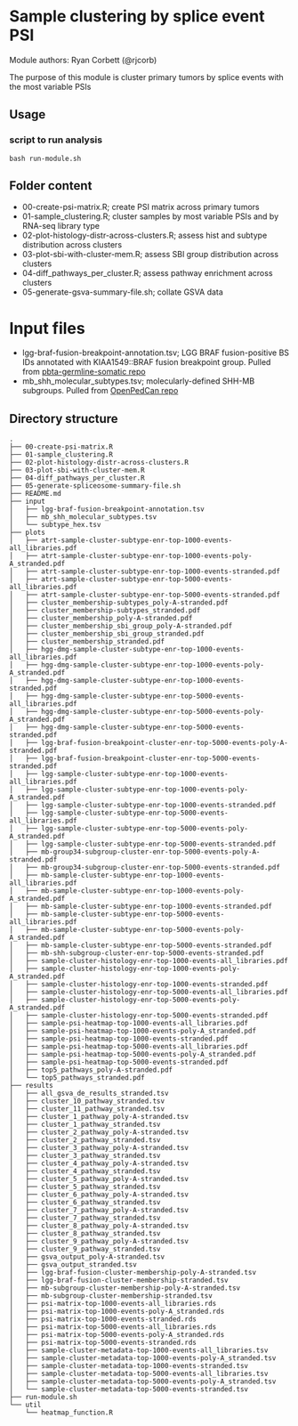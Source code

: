 # Sample clustering by splice event PSI

Module authors: Ryan Corbett (@rjcorb)

The purpose of this module is cluster primary tumors by splice events with the most variable PSIs

## Usage
### script to run analysis
```
bash run-module.sh
```


## Folder content
* 00-create-psi-matrix.R; create PSI matrix across primary tumors
* 01-sample_clustering.R; cluster samples by most variable PSIs and by RNA-seq library type
* 02-plot-histology-distr-across-clusters.R; assess hist and subtype distribution across clusters
* 03-plot-sbi-with-cluster-mem.R; assess SBI group distribution across clusters
* 04-diff_pathways_per_cluster.R; assess pathway enrichment across clusters
* 05-generate-gsva-summary-file.sh; collate GSVA data

# Input files
* lgg-braf-fusion-breakpoint-annotation.tsv; LGG BRAF fusion-positive BS IDs annotated with KIAA1549::BRAF fusion breakpoint group. Pulled from [pbta-germline-somatic repo](https://github.com/diskin-lab-chop/pbta-germline-somatic/blob/main/analyses/survival/input/lgg-braf-fusion-breakpoint-annotation.tsv)
* mb_shh_molecular_subtypes.tsv; molecularly-defined SHH-MB subgroups. Pulled from [OpenPedCan repo](https://github.com/rokitalab/OpenPedCan-Project-CNH/blob/dev/analyses/molecular-subtyping-MB/results/MB_molecular_subtype.tsv)

## Directory structure
```
.
├── 00-create-psi-matrix.R
├── 01-sample_clustering.R
├── 02-plot-histology-distr-across-clusters.R
├── 03-plot-sbi-with-cluster-mem.R
├── 04-diff_pathways_per_cluster.R
├── 05-generate-spliceosome-summary-file.sh
├── README.md
├── input
│   ├── lgg-braf-fusion-breakpoint-annotation.tsv
│   ├── mb_shh_molecular_subtypes.tsv
│   └── subtype_hex.tsv
├── plots
│   ├── atrt-sample-cluster-subtype-enr-top-1000-events-all_libraries.pdf
│   ├── atrt-sample-cluster-subtype-enr-top-1000-events-poly-A_stranded.pdf
│   ├── atrt-sample-cluster-subtype-enr-top-1000-events-stranded.pdf
│   ├── atrt-sample-cluster-subtype-enr-top-5000-events-all_libraries.pdf
│   ├── atrt-sample-cluster-subtype-enr-top-5000-events-stranded.pdf
│   ├── cluster_membership-subtypes_poly-A-stranded.pdf
│   ├── cluster_membership-subtypes_stranded.pdf
│   ├── cluster_membership_poly-A-stranded.pdf
│   ├── cluster_membership_sbi_group_poly-A-stranded.pdf
│   ├── cluster_membership_sbi_group_stranded.pdf
│   ├── cluster_membership_stranded.pdf
│   ├── hgg-dmg-sample-cluster-subtype-enr-top-1000-events-all_libraries.pdf
│   ├── hgg-dmg-sample-cluster-subtype-enr-top-1000-events-poly-A_stranded.pdf
│   ├── hgg-dmg-sample-cluster-subtype-enr-top-1000-events-stranded.pdf
│   ├── hgg-dmg-sample-cluster-subtype-enr-top-5000-events-all_libraries.pdf
│   ├── hgg-dmg-sample-cluster-subtype-enr-top-5000-events-poly-A_stranded.pdf
│   ├── hgg-dmg-sample-cluster-subtype-enr-top-5000-events-stranded.pdf
│   ├── lgg-braf-fusion-breakpoint-cluster-enr-top-5000-events-poly-A-stranded.pdf
│   ├── lgg-braf-fusion-breakpoint-cluster-enr-top-5000-events-stranded.pdf
│   ├── lgg-sample-cluster-subtype-enr-top-1000-events-all_libraries.pdf
│   ├── lgg-sample-cluster-subtype-enr-top-1000-events-poly-A_stranded.pdf
│   ├── lgg-sample-cluster-subtype-enr-top-1000-events-stranded.pdf
│   ├── lgg-sample-cluster-subtype-enr-top-5000-events-all_libraries.pdf
│   ├── lgg-sample-cluster-subtype-enr-top-5000-events-poly-A_stranded.pdf
│   ├── lgg-sample-cluster-subtype-enr-top-5000-events-stranded.pdf
│   ├── mb-group34-subgroup-cluster-enr-top-5000-events-poly-A-stranded.pdf
│   ├── mb-group34-subgroup-cluster-enr-top-5000-events-stranded.pdf
│   ├── mb-sample-cluster-subtype-enr-top-1000-events-all_libraries.pdf
│   ├── mb-sample-cluster-subtype-enr-top-1000-events-poly-A_stranded.pdf
│   ├── mb-sample-cluster-subtype-enr-top-1000-events-stranded.pdf
│   ├── mb-sample-cluster-subtype-enr-top-5000-events-all_libraries.pdf
│   ├── mb-sample-cluster-subtype-enr-top-5000-events-poly-A_stranded.pdf
│   ├── mb-sample-cluster-subtype-enr-top-5000-events-stranded.pdf
│   ├── mb-shh-subgroup-cluster-enr-top-5000-events-stranded.pdf
│   ├── sample-cluster-histology-enr-top-1000-events-all_libraries.pdf
│   ├── sample-cluster-histology-enr-top-1000-events-poly-A_stranded.pdf
│   ├── sample-cluster-histology-enr-top-1000-events-stranded.pdf
│   ├── sample-cluster-histology-enr-top-5000-events-all_libraries.pdf
│   ├── sample-cluster-histology-enr-top-5000-events-poly-A_stranded.pdf
│   ├── sample-cluster-histology-enr-top-5000-events-stranded.pdf
│   ├── sample-psi-heatmap-top-1000-events-all_libraries.pdf
│   ├── sample-psi-heatmap-top-1000-events-poly-A_stranded.pdf
│   ├── sample-psi-heatmap-top-1000-events-stranded.pdf
│   ├── sample-psi-heatmap-top-5000-events-all_libraries.pdf
│   ├── sample-psi-heatmap-top-5000-events-poly-A_stranded.pdf
│   ├── sample-psi-heatmap-top-5000-events-stranded.pdf
│   ├── top5_pathways_poly-A-stranded.pdf
│   └── top5_pathways_stranded.pdf
├── results
│   ├── all_gsva_de_results_stranded.tsv
│   ├── cluster_10_pathway_stranded.tsv
│   ├── cluster_11_pathway_stranded.tsv
│   ├── cluster_1_pathway_poly-A-stranded.tsv
│   ├── cluster_1_pathway_stranded.tsv
│   ├── cluster_2_pathway_poly-A-stranded.tsv
│   ├── cluster_2_pathway_stranded.tsv
│   ├── cluster_3_pathway_poly-A-stranded.tsv
│   ├── cluster_3_pathway_stranded.tsv
│   ├── cluster_4_pathway_poly-A-stranded.tsv
│   ├── cluster_4_pathway_stranded.tsv
│   ├── cluster_5_pathway_poly-A-stranded.tsv
│   ├── cluster_5_pathway_stranded.tsv
│   ├── cluster_6_pathway_poly-A-stranded.tsv
│   ├── cluster_6_pathway_stranded.tsv
│   ├── cluster_7_pathway_poly-A-stranded.tsv
│   ├── cluster_7_pathway_stranded.tsv
│   ├── cluster_8_pathway_poly-A-stranded.tsv
│   ├── cluster_8_pathway_stranded.tsv
│   ├── cluster_9_pathway_poly-A-stranded.tsv
│   ├── cluster_9_pathway_stranded.tsv
│   ├── gsva_output_poly-A-stranded.tsv
│   ├── gsva_output_stranded.tsv
│   ├── lgg-braf-fusion-cluster-membership-poly-A-stranded.tsv
│   ├── lgg-braf-fusion-cluster-membership-stranded.tsv
│   ├── mb-subgroup-cluster-membership-poly-A-stranded.tsv
│   ├── mb-subgroup-cluster-membership-stranded.tsv
│   ├── psi-matrix-top-1000-events-all_libraries.rds
│   ├── psi-matrix-top-1000-events-poly-A_stranded.rds
│   ├── psi-matrix-top-1000-events-stranded.rds
│   ├── psi-matrix-top-5000-events-all_libraries.rds
│   ├── psi-matrix-top-5000-events-poly-A_stranded.rds
│   ├── psi-matrix-top-5000-events-stranded.rds
│   ├── sample-cluster-metadata-top-1000-events-all_libraries.tsv
│   ├── sample-cluster-metadata-top-1000-events-poly-A_stranded.tsv
│   ├── sample-cluster-metadata-top-1000-events-stranded.tsv
│   ├── sample-cluster-metadata-top-5000-events-all_libraries.tsv
│   ├── sample-cluster-metadata-top-5000-events-poly-A_stranded.tsv
│   └── sample-cluster-metadata-top-5000-events-stranded.tsv
├── run-module.sh
└── util
    └── heatmap_function.R
```
